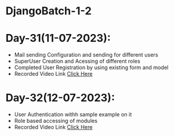 # DjangoBatch-1-2

# Day-31(11-07-2023):
  - Mail sending Configuration and sending for different users
  - SuperUser Creation and Acessing of different roles
  - Completed User Registration by using existing form and model
  - Recorded Video Link [Click Here](https://drive.google.com/drive/folders/1E9STSEdOfGVduk5AFm0FDa99qSjKonbI?usp=sharing)
# Day-32(12-07-2023):
  - User Authentication withh sample example on it
  - Role based accessing of modules
  - Recorded Video Link [Click Here]()
